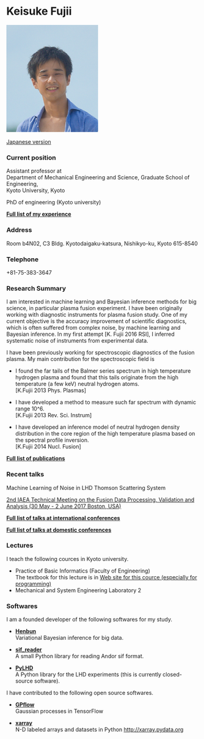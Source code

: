 # Keisuke Fujii

<img src='figs/face_maldives.jpg' width=240pt>

[Japanese version](jp/CV.md)

### Current position
Assistant professor at   
Department of Mechanical Engineering and Science, Graduate School of Engineering,  
Kyoto University, Kyoto

PhD of engineering (Kyoto university)

[**Full list of my experience**](work_education.md)

### Address
Room b4N02, C3 Bldg.
Kyotodaigaku-katsura, Nishikyo-ku, Kyoto 615-8540

### Telephone
+81-75-383-3647

### Research Summary
I am interested in machine learning and Bayesian inference methods for big science, in particular plasma fusion experiment.
I have been originally working with diagnostic instruments for plasma fusion study.
One of my current objective is the accuracy improvement of scientific diagnostics, which is often suffered from complex noise, by machine learning and Bayesian inference.
In my first attempt [K. Fujii 2016 RSI], I inferred systematic noise of instruments from experimental data.

I have been previously working for spectroscopic diagnostics of the fusion plasma.
My main contribution for the spectroscopic field is
+ I found the far tails of the Balmer series spectrum in high temperature hydrogen plasma and
found that this tails originate from the high temperature (a few keV) neutral hydrogen atoms.  
[K.Fujii 2013 Phys. Plasmas]

+ I have developed a method to measure such far spectrum with dynamic range 10^6.  
[K.Fujii 2013 Rev. Sci. Instrum]

+ I have developed an inference model of neutral hydrogen density distribution in the core region of the high temperature plasma based on the spectral profile inversion.  
[K.Fujii 2014 Nucl. Fusion]

[**Full list of publications**](http://researchmap.jp/7000009196)


### Recent talks
Machine Learning of Noise in LHD Thomson Scattering System

[2nd IAEA Technical Meeting on the
Fusion Data Processing, Validation and Analysis
(30 May - 2 June 2017 Boston, USA)](https://nucleus.iaea.org/sites/fusionportal/Pages/2nd%20TM%20on%20Fusion%20Data%20processing/General-Information.aspx)



[**Full list of talks at international conferences**](talks.md)

[**Full list of talks at domestic conferences**](https://kyouindb.iimc.kyoto-u.ac.jp/e/hR3uG)


### Lectures
I teach the following cources in Kyoto university.

+ Practice of Basic Informatics (Faculty of Engineering)  
  The textbook for this lecture is in
  [Web site for this cource (especially for programming)](http://python-textbook.readthedocs.io/)
+ Mechanical and System Engineering Laboratory 2


### Softwares
I am a founded developer of the following softwares for my study.
+ [**Henbun**](https://github.com/fujii-team/Henbun)  
Variational Bayesian inference for big data.

+ [**sif_reader**](https://github.com/fujii-team/sif_reader)  
A small Python library for reading Andor sif format.

+ [**PyLHD**](https://github.com/fujii-team/PyLHD)  
A Python library for the LHD experiments
(this is currently closed-source software).

I have contributed to the following open source softwares.

+ [**GPflow**](https://github.com/GPflow/GPflow)  
Gaussian processes in TensorFlow

+ [**xarray**](https://github.com/pydata/xarray)  
N-D labeled arrays and datasets in Python http://xarray.pydata.org
